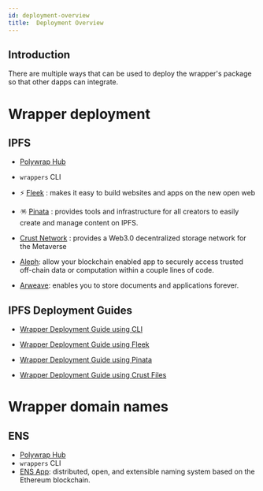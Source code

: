 ```yaml
---
id: deployment-overview
title:  Deployment Overview
---
```


 ## **Introduction**

There are multiple ways that can be used to deploy the wrapper's package
so that other dapps can integrate.
 
 # Wrapper deployment 
 ## IPFS
 
 * [Polywrap Hub](https://github.com/polywrap/hub) 

 * `wrappers` CLI
    
 * ⚡ [Fleek](https://docs.fleek.co/) : makes it easy to build websites and apps on the new open web 

 * 🪅 [Pinata](https://docs.pinata.cloud/) : provides tools and infrastructure for all creators to easily create and manage content on IPFS.

 * [Crust Network](https://wiki.crust.network/docs/en/crustAccount) : provides a Web3.0 decentralized storage network for the Metaverse
    
 * [Aleph](https://docs.alephdata.org/):  allow your blockchain enabled app to securely access trusted off-chain data or computation within a couple lines of code.



 * [Arweave](https://docs.arweave.org/info/): enables you to store documents and applications forever. 


## IPFS Deployment Guides

   * [Wrapper Deployment Guide using CLI](./deploy-cli)

   * [Wrapper Deployment Guide using Fleek](./deploy-fleek)

   * [Wrapper Deployment Guide using Pinata](./deploy-pinata)

   * [Wrapper Deployment Guide using Crust Files](./deploy-crust)

  
 # Wrapper domain names
## ENS
 * [Polywrap Hub](https://github.com/polywrap/hub)
 * `wrappers` CLI 
 * [ENS App](https://docs.ens.domains/):  distributed, open, and extensible naming system based on the Ethereum blockchain.